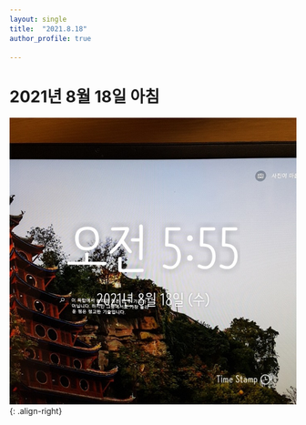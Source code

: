 ```yaml
---
layout: single
title:  "2021.8.18"
author_profile: true

---
```


# 2021년 8월 18일 아침
![image](/assets/images/morning/20210818.jpg){: .align-right}
